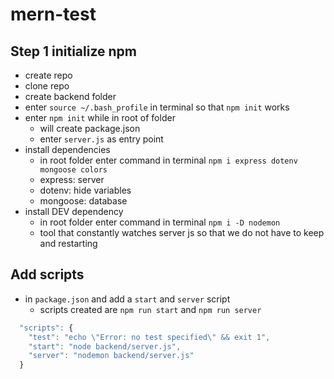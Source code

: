 # mern-test

## Step 1 initialize npm

- create repo
- clone repo
- create backend folder
- enter `source ~/.bash_profile` in terminal so that `npm init` works
- enter `npm init` while in root of folder
    - will create package.json
    - enter `server.js` as entry point
- install dependencies
    - in root folder enter command in terminal `npm i express dotenv mongoose colors`
    - express: server
    - dotenv: hide variables
    - mongoose: database
- install DEV dependency 
    - in root folder enter command in terminal `npm i -D nodemon`
    - tool that constantly watches server js so that we do not have to keep and restarting

## Add scripts

- in `package.json` and add a `start` and `server` script
    - scripts created are `npm run start` and `npm run server`

```js
  "scripts": {
    "test": "echo \"Error: no test specified\" && exit 1",
    "start": "node backend/server.js",
    "server": "nodemon backend/server.js"
  }
```